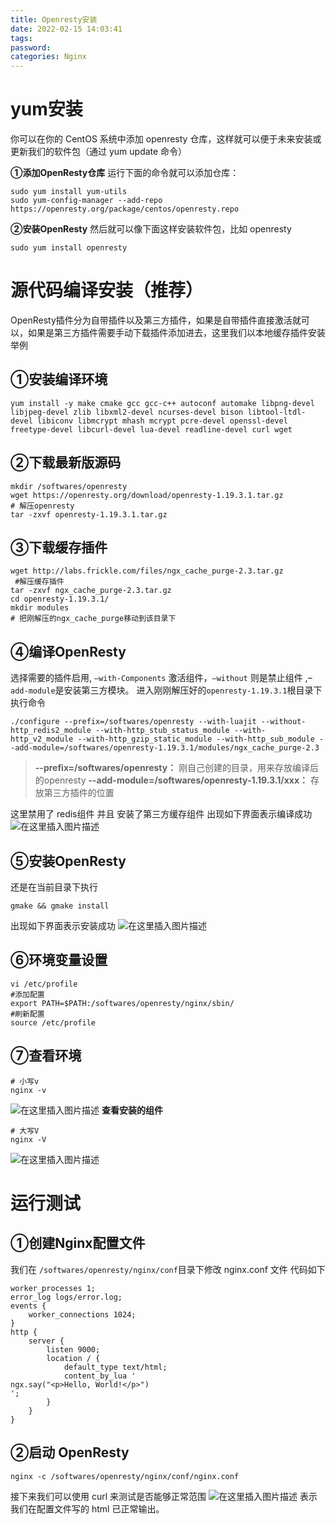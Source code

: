 ```yaml
---
title: Openresty安装
date: 2022-02-15 14:03:41
tags:
password:
categories: Nginx
---
```


# yum安装
你可以在你的 CentOS 系统中添加 openresty 仓库，这样就可以便于未来安装或更新我们的软件包（通过 yum update 命令）

**①添加OpenResty仓库**
运行下面的命令就可以添加仓库：
```shell
sudo yum install yum-utils
sudo yum-config-manager --add-repo
https://openresty.org/package/centos/openresty.repo
```

**②安装OpenResty**
然后就可以像下面这样安装软件包，比如 openresty
```shell
sudo yum install openresty
```

# 源代码编译安装（推荐）
OpenResty插件分为自带插件以及第三方插件，如果是自带插件直接激活就可以，如果是第三方插件需要手动下载插件添加进去，这里我们以本地缓存插件安装举例

## ①安装编译环境
```shell
yum install -y make cmake gcc gcc-c++ autoconf automake libpng-devel libjpeg-devel zlib libxml2-devel ncurses-devel bison libtool-ltdl-devel libiconv libmcrypt mhash mcrypt pcre-devel openssl-devel freetype-devel libcurl-devel lua-devel readline-devel curl wget
```

## ②下载最新版源码
```shell
mkdir /softwares/openresty
wget https://openresty.org/download/openresty-1.19.3.1.tar.gz
# 解压openresty
tar -zxvf openresty-1.19.3.1.tar.gz 
```

## ③下载缓存插件
```shell
wget http://labs.frickle.com/files/ngx_cache_purge-2.3.tar.gz
 #解压缓存插件
tar -zxvf ngx_cache_purge-2.3.tar.gz
cd openresty-1.19.3.1/
mkdir modules
# 把刚解压的ngx_cache_purge移动到该目录下
```

## ④编译OpenResty
选择需要的插件启用, `–with-Components` 激活组件，`–without` 则是禁止组件 ,–`add-module`是安装第三方模块。
进入刚刚解压好的`openresty-1.19.3.1`根目录下执行命令
```shell
./configure --prefix=/softwares/openresty --with-luajit --without-http_redis2_module --with-http_stub_status_module --with-http_v2_module --with-http_gzip_static_module --with-http_sub_module --add-module=/softwares/openresty-1.19.3.1/modules/ngx_cache_purge-2.3 
```
>**--prefix=/softwares/openresty：** 刚自己创建的目录，用来存放编译后的openresty
>**--add-module=/softwares/openresty-1.19.3.1/xxx：** 存放第三方插件的位置

这里禁用了 redis组件 并且 安装了第三方缓存组件
出现如下界面表示编译成功
![在这里插入图片描述](https://img-blog.csdnimg.cn/b19ce364658f470284e50abd06291a0f.png?x-oss-process=image/watermark,type_d3F5LXplbmhlaQ,shadow_50,text_Q1NETiBAZkZlZS1vcHM=,size_20,color_FFFFFF,t_70,g_se,x_16)

## ⑤安装OpenResty
还是在当前目录下执行
```shell
gmake && gmake install
```
出现如下界面表示安装成功
![在这里插入图片描述](https://img-blog.csdnimg.cn/c49e6ffb91554b54a08b910603a3bc54.png?x-oss-process=image/watermark,type_d3F5LXplbmhlaQ,shadow_50,text_Q1NETiBAZkZlZS1vcHM=,size_20,color_FFFFFF,t_70,g_se,x_16)
## ⑥环境变量设置
```shell
vi /etc/profile
#添加配置
export PATH=$PATH:/softwares/openresty/nginx/sbin/
#刷新配置
source /etc/profile
```

## ⑦查看环境
```shell
# 小写v
nginx -v
```
![在这里插入图片描述](https://img-blog.csdnimg.cn/1f16e736c3764d40ad7538e39228d66d.png)
**查看安装的组件**
```shell
# 大写V
nginx -V
```
![在这里插入图片描述](https://img-blog.csdnimg.cn/f80f537f27e548379f234b83b7af2665.png?x-oss-process=image/watermark,type_d3F5LXplbmhlaQ,shadow_50,text_Q1NETiBAZkZlZS1vcHM=,size_20,color_FFFFFF,t_70,g_se,x_16)
# 运行测试
## ①创建Nginx配置文件
我们在 `/softwares/openresty/nginx/conf`目录下修改 nginx.conf 文件 代码如下
```shell
worker_processes 1;
error_log logs/error.log;
events {
	worker_connections 1024;
}
http {
	server {
		listen 9000;
		location / {
			default_type text/html;
			content_by_lua '
ngx.say("<p>Hello, World!</p>")
';
		}
	}
}
```

## ②启动 OpenResty
```shell
nginx -c /softwares/openresty/nginx/conf/nginx.conf
```
接下来我们可以使用 curl 来测试是否能够正常范围
![在这里插入图片描述](https://img-blog.csdnimg.cn/d7646f48478c48df9d9af4583672760f.png)
表示我们在配置文件写的 html 已正常输出。